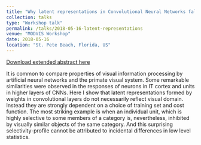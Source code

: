 ```yaml
---
title: "Why latent representations in Convolutional Neural Networks fall outside visual space"
collection: talks
type: "Workshop talk"
permalink: /talks/2018-05-16-latent-representations
venue: "MODVIS Workshop"
date: 2018-05-16
location: "St. Pete Beach, Florida, US"
---
```


[Download extended abstract here](https://docs.lib.purdue.edu/cgi/viewcontent.cgi?article=1131&context=modvis)

It is common to compare properties of visual information processing by artificial neural networks and the primate visual system.
Some remarkable similarities were observed in the responses of neurons in IT cortex and units in higher layers of CNNs. Here I show that latent representations formed by weights in convolutional layers do not necessarily reflect visual domain. Instead they are strongly dependent on a choice of training set and cost function.
The most striking example is when an individual unit, which is highly selective to some members of a category is, nevertheless, inhibited by visually similar objects of the same category.
And this surprising selectivity-profile cannot be attributed to incidental differences in low level statistics.
